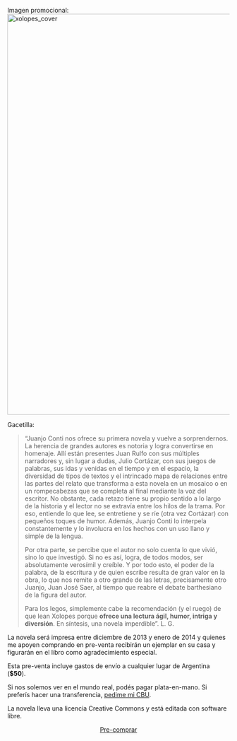 <html><body><p>Imagen promocional:



<img class="aligncenter size-large wp-image-4567" alt="xolopes_cover" src="/wp-content/uploads/2013/11/xolopes_cover-722x1024.jpg" width="640" height="907">



Gacetilla:

</p><blockquote>“Juanjo Conti nos ofrece su primera novela y vuelve a sorprendernos. La herencia de grandes autores es notoria y logra convertirse en homenaje. Allí están presentes Juan Rulfo con sus múltiples narradores y, sin lugar a dudas, Julio Cortázar, con sus juegos de palabras, sus idas y venidas en el tiempo y en el espacio, la diversidad de tipos de textos y el intrincado mapa de relaciones entre las partes del relato que transforma a esta novela en un mosaico o en un rompecabezas que se completa al final mediante la voz del escritor. No obstante, cada retazo tiene su propio sentido a lo largo de la historia y el lector no se extravía entre los hilos de la trama. Por eso, entiende lo que lee, se entretiene y se ríe (otra vez Cortázar) con pequeños toques de humor. Además, Juanjo Conti lo interpela constantemente y lo involucra en los hechos con un uso llano y simple de la lengua.



Por otra parte, se percibe que el autor no solo cuenta lo que vivió, sino lo que investigó. Si no es así, logra, de todos modos, ser  absolutamente verosímil y creíble. Y por todo esto, el poder de la palabra, de la escritura y de quien escribe resulta de gran valor en la obra, lo que nos remite a otro grande de las letras, precisamente otro Juanjo, Juan José Saer, al tiempo que reabre el debate barthesiano de la figura del autor.



Para los legos, simplemente cabe la recomendación (y el ruego) de que lean Xolopes porque <strong>ofrece una lectura ágil, humor, intriga y diversión</strong>. En síntesis, una novela imperdible”. L. G.</blockquote>

La novela será impresa entre diciembre de 2013 y enero de 2014 y quienes me apoyen comprando en pre-venta recibirán un ejemplar en su casa y figurarán en el libro como agradecimiento especial.



Esta pre-venta incluye gastos de envío a cualquier lugar de Argentina (<strong>$50</strong>).



Si nos solemos ver en el mundo real, podés pagar plata-en-mano. Si preferís hacer una transferencia, <a href="mailto:jjconti@gmail.com">pedime mi CBU</a>.



La novela lleva una licencia Creative Commons y está editada con software libre.



<p style="text-align: center;"><a class="blue-l-rn-ar" href="https://www.mercadopago.com/mla/checkout/pay?pref_id=38816302-8c2c4dc3-375c-48c3-b383-8a72ed8c25ff" name="MP-payButton">Pre-comprar</a>

<script type="text/javascript">// <![CDATA[

(function(){function $MPBR_load(){window.$MPBR_loaded !== true &#038;&#038; (function(){var s = document.createElement("script");s.type = "text/javascript";s.async = true;s.src = ("https:"==document.location.protocol?"https://www.mercadopago.com/org-img/jsapi/mptools/buttons/":"http://mp-tools.mlstatic.com/buttons/")+"render.js";var x = document.getElementsByTagName('script')[0];x.parentNode.insertBefore(s, x);window.$MPBR_loaded = true;})();}window.$MPBR_loaded !== true ? (window.attachEvent ?window.attachEvent('onload', $MPBR_load) : window.addEventListener('load', $MPBR_load, false)) : null;})();

// ]]></script></p></body></html>